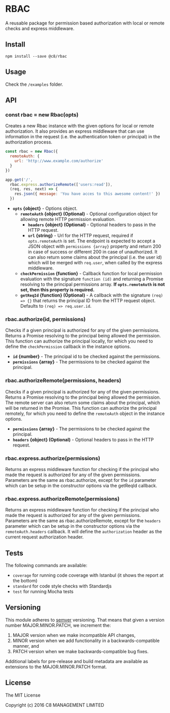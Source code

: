 # RBAC
A reusable package for permission based authorization with local or remote checks and express middleware.

## Install
```
npm install --save @c8/rbac
```

## Usage
Check the `/examples` folder.

## API
### const rbac = new Rbac(opts)
Creates a new Rbac instance with the given options for local or remote authorization. It also provides an express middleware that can use information in the request (i.e. the authentication token or principal) in the authorization process.

```js
const rbac = new Rbac({
  remoteAuth: {
    url: 'http://www.example.com/authorize'
  }
})

app.get('/',
  rbac.express.authorizeRemote(['users:read']),
  (req, res, next) => {
    res.json({ message: 'You have acces to this awesome content!' })
  })
```

* **`opts` {object}** - Options object.
  * **`remoteAuth` {object} (Optional)** - Optional configuration object for allowing remote HTTP permission evaluation.
    *  **`headers` {object} (Optional)** - Optional headers to pass in the HTTP request.
    * **`url` {string}** - Url for the HTTP request, required if `opts.remoteAuth` is set. The endpoint is expected to accept a JSON object with `permissions {array}` property and return 200 in case of success or different 200 in case of unauthorized. It can also return some claims about the principal (i.e. the user id) which will be merged with `req.user`, when called by the express middleware.
  *  **`checkPermission` {function}** - Callback function for local permission evaluation with the signature `function (id)` and returning a Promise resolving to the principal permissions array. **If `opts.remoteAuth` is not set, then this property is required.**
   * **`getReqId` {function} (Optional)** - A callback with the signature `(req) => {}` that returns the principal ID from the HTTP request object. Defaults to `(req) => req.user.id`.

### rbac.authorize(id, permissions)
Checks if a given principal is authorized for any of the given permissions. Returns a Promise resolving to the principal being allowed the permission. This function can authorize the principal locally, for which you need to define the `checkPermission` callback in the instance options.
   * **`id` {number}** - The principal id to be checked against the permissions.
   * **`permissions` {array}** - The permissions to be checked against the principal.

### rbac.authorizeRemote(permissions, headers)
Checks if a given principal is authorized for any of the given permissions. Returns a Promise resolving to the principal being allowed the permission. The remote server can also return some claims about the principal, which will be returned in the Promise. This function can authorize the principal remotely, for which you need to define the `remoteAuth` object in the instance options.

* **`permissions` {array}** - The permissions to be checked against the principal.
* **`headers` {object} (Optional)** - Optional headers to pass in the HTTP request.

### rbac.express.authorize(permissions)
 Returns an express middleware function for checking if the principal who made the request is authorized for any of the given permissions. Parameters are the same as rbac.authorize, except for the `id` parameter which can be setup in the constructor options via the getReqId callback.

### rbac.express.authorizeRemote(permissions)
Returns an express middleware function for checking if the principal who made the request is authorized for any of the given permissions. Parameters are the same as rbac.authorizeRemote, except for the `headers` parameter which can be setup in the constructor options via the `remoteAuth.headers` callback. It will define the `authorization` header as the current request authorization header.

## Tests

The following commands are available:
+ `coverage` for running code coverage with Istanbul (it shows the report at the bottom)
+ `standard` for code style checks with Standardjs
+ `test` for running Mocha tests

## Versioning
This module adheres to [semver](http://semver.org/) versioning. That means that given a version number MAJOR.MINOR.PATCH, we increment the:

1. MAJOR version when we make incompatible API changes,
2. MINOR version when we add functionality in a backwards-compatible manner, and
3. PATCH version when we make backwards-compatible bug fixes.

Additional labels for pre-release and build metadata are available as extensions to the MAJOR.MINOR.PATCH format.

## License
The MIT License

Copyright (c) 2016 C8 MANAGEMENT LIMITED